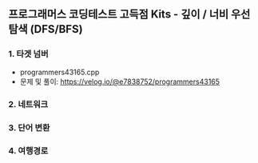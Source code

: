 
## 프로그래머스 코딩테스트 고득점 Kits - 깊이 / 너비 우선 탐색 (DFS/BFS)

### 1. 타겟 넘버
- programmers43165.cpp
- 문제 및 풀이: https://velog.io/@e7838752/programmers43165

### 2. 네트워크


### 3. 단어 변환

### 4. 여행경로